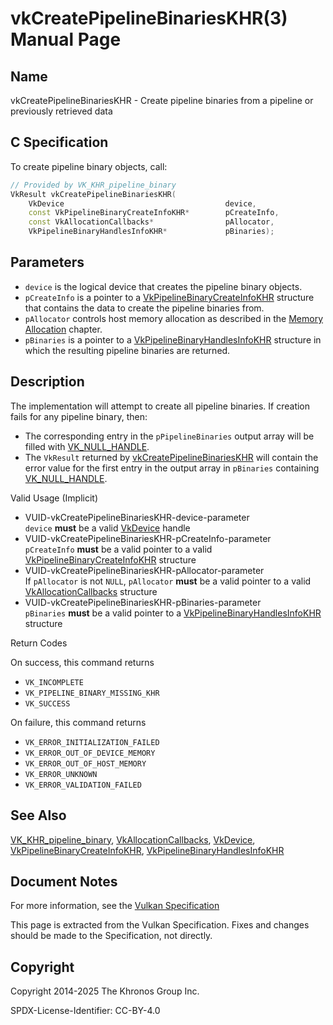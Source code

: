 # vkCreatePipelineBinariesKHR(3) Manual Page

## Name

vkCreatePipelineBinariesKHR - Create pipeline binaries from a pipeline or previously retrieved data



## [](#_c_specification)C Specification

To create pipeline binary objects, call:

```c++
// Provided by VK_KHR_pipeline_binary
VkResult vkCreatePipelineBinariesKHR(
    VkDevice                                    device,
    const VkPipelineBinaryCreateInfoKHR*        pCreateInfo,
    const VkAllocationCallbacks*                pAllocator,
    VkPipelineBinaryHandlesInfoKHR*             pBinaries);
```

## [](#_parameters)Parameters

- `device` is the logical device that creates the pipeline binary objects.
- `pCreateInfo` is a pointer to a [VkPipelineBinaryCreateInfoKHR](https://registry.khronos.org/vulkan/specs/latest/man/html/VkPipelineBinaryCreateInfoKHR.html) structure that contains the data to create the pipeline binaries from.
- `pAllocator` controls host memory allocation as described in the [Memory Allocation](https://registry.khronos.org/vulkan/specs/latest/html/vkspec.html#memory-allocation) chapter.
- `pBinaries` is a pointer to a [VkPipelineBinaryHandlesInfoKHR](https://registry.khronos.org/vulkan/specs/latest/man/html/VkPipelineBinaryHandlesInfoKHR.html) structure in which the resulting pipeline binaries are returned.

## [](#_description)Description

The implementation will attempt to create all pipeline binaries. If creation fails for any pipeline binary, then:

- The corresponding entry in the `pPipelineBinaries` output array will be filled with [VK\_NULL\_HANDLE](https://registry.khronos.org/vulkan/specs/latest/man/html/VK_NULL_HANDLE.html).
- The `VkResult` returned by [vkCreatePipelineBinariesKHR](https://registry.khronos.org/vulkan/specs/latest/man/html/vkCreatePipelineBinariesKHR.html) will contain the error value for the first entry in the output array in `pBinaries` containing [VK\_NULL\_HANDLE](https://registry.khronos.org/vulkan/specs/latest/man/html/VK_NULL_HANDLE.html).

Valid Usage (Implicit)

- [](#VUID-vkCreatePipelineBinariesKHR-device-parameter)VUID-vkCreatePipelineBinariesKHR-device-parameter  
  `device` **must** be a valid [VkDevice](https://registry.khronos.org/vulkan/specs/latest/man/html/VkDevice.html) handle
- [](#VUID-vkCreatePipelineBinariesKHR-pCreateInfo-parameter)VUID-vkCreatePipelineBinariesKHR-pCreateInfo-parameter  
  `pCreateInfo` **must** be a valid pointer to a valid [VkPipelineBinaryCreateInfoKHR](https://registry.khronos.org/vulkan/specs/latest/man/html/VkPipelineBinaryCreateInfoKHR.html) structure
- [](#VUID-vkCreatePipelineBinariesKHR-pAllocator-parameter)VUID-vkCreatePipelineBinariesKHR-pAllocator-parameter  
  If `pAllocator` is not `NULL`, `pAllocator` **must** be a valid pointer to a valid [VkAllocationCallbacks](https://registry.khronos.org/vulkan/specs/latest/man/html/VkAllocationCallbacks.html) structure
- [](#VUID-vkCreatePipelineBinariesKHR-pBinaries-parameter)VUID-vkCreatePipelineBinariesKHR-pBinaries-parameter  
  `pBinaries` **must** be a valid pointer to a [VkPipelineBinaryHandlesInfoKHR](https://registry.khronos.org/vulkan/specs/latest/man/html/VkPipelineBinaryHandlesInfoKHR.html) structure

Return Codes

On success, this command returns

- `VK_INCOMPLETE`
- `VK_PIPELINE_BINARY_MISSING_KHR`
- `VK_SUCCESS`

On failure, this command returns

- `VK_ERROR_INITIALIZATION_FAILED`
- `VK_ERROR_OUT_OF_DEVICE_MEMORY`
- `VK_ERROR_OUT_OF_HOST_MEMORY`
- `VK_ERROR_UNKNOWN`
- `VK_ERROR_VALIDATION_FAILED`

## [](#_see_also)See Also

[VK\_KHR\_pipeline\_binary](https://registry.khronos.org/vulkan/specs/latest/man/html/VK_KHR_pipeline_binary.html), [VkAllocationCallbacks](https://registry.khronos.org/vulkan/specs/latest/man/html/VkAllocationCallbacks.html), [VkDevice](https://registry.khronos.org/vulkan/specs/latest/man/html/VkDevice.html), [VkPipelineBinaryCreateInfoKHR](https://registry.khronos.org/vulkan/specs/latest/man/html/VkPipelineBinaryCreateInfoKHR.html), [VkPipelineBinaryHandlesInfoKHR](https://registry.khronos.org/vulkan/specs/latest/man/html/VkPipelineBinaryHandlesInfoKHR.html)

## [](#_document_notes)Document Notes

For more information, see the [Vulkan Specification](https://registry.khronos.org/vulkan/specs/latest/html/vkspec.html#vkCreatePipelineBinariesKHR)

This page is extracted from the Vulkan Specification. Fixes and changes should be made to the Specification, not directly.

## [](#_copyright)Copyright

Copyright 2014-2025 The Khronos Group Inc.

SPDX-License-Identifier: CC-BY-4.0